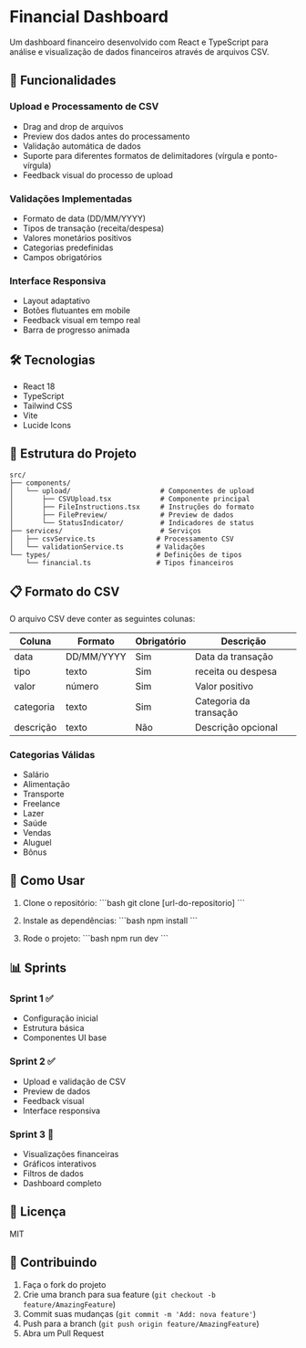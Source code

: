 # Financial Dashboard

Um dashboard financeiro desenvolvido com React e TypeScript para análise e visualização de dados financeiros através de arquivos CSV.

## 🚀 Funcionalidades

### Upload e Processamento de CSV
- Drag and drop de arquivos
- Preview dos dados antes do processamento
- Validação automática de dados
- Suporte para diferentes formatos de delimitadores (vírgula e ponto-vírgula)
- Feedback visual do processo de upload

### Validações Implementadas
- Formato de data (DD/MM/YYYY)
- Tipos de transação (receita/despesa)
- Valores monetários positivos
- Categorias predefinidas
- Campos obrigatórios

### Interface Responsiva
- Layout adaptativo
- Botões flutuantes em mobile
- Feedback visual em tempo real
- Barra de progresso animada

## 🛠️ Tecnologias

- React 18
- TypeScript
- Tailwind CSS
- Vite
- Lucide Icons

## 📁 Estrutura do Projeto

```
src/
├── components/
│   └── upload/                      # Componentes de upload
│       ├── CSVUpload.tsx            # Componente principal
│       ├── FileInstructions.tsx     # Instruções do formato
│       ├── FilePreview/             # Preview de dados
│       └── StatusIndicator/         # Indicadores de status
├── services/                        # Serviços
│   ├── csvService.ts               # Processamento CSV
│   └── validationService.ts        # Validações
└── types/                          # Definições de tipos
    └── financial.ts                # Tipos financeiros
```

## 📋 Formato do CSV

O arquivo CSV deve conter as seguintes colunas:

| Coluna     | Formato     | Obrigatório | Descrição                |
|------------|-------------|-------------|--------------------------|
| data       | DD/MM/YYYY  | Sim         | Data da transação        |
| tipo       | texto       | Sim         | receita ou despesa       |
| valor      | número      | Sim         | Valor positivo           |
| categoria  | texto       | Sim         | Categoria da transação   |
| descrição  | texto       | Não         | Descrição opcional       |

### Categorias Válidas
- Salário
- Alimentação
- Transporte
- Freelance
- Lazer
- Saúde
- Vendas
- Aluguel
- Bônus

## 🚀 Como Usar

1. Clone o repositório:
\`\`\`bash
git clone [url-do-repositorio]
\`\`\`

2. Instale as dependências:
\`\`\`bash
npm install
\`\`\`

3. Rode o projeto:
\`\`\`bash
npm run dev
\`\`\`

## 📊 Sprints

### Sprint 1 ✅
- Configuração inicial
- Estrutura básica
- Componentes UI base

### Sprint 2 ✅
- Upload e validação de CSV
- Preview de dados
- Feedback visual
- Interface responsiva

### Sprint 3 🚧
- Visualizações financeiras
- Gráficos interativos
- Filtros de dados
- Dashboard completo

## 📄 Licença

MIT

## 👥 Contribuindo

1. Faça o fork do projeto
2. Crie uma branch para sua feature (`git checkout -b feature/AmazingFeature`)
3. Commit suas mudanças (`git commit -m 'Add: nova feature'`)
4. Push para a branch (`git push origin feature/AmazingFeature`)
5. Abra um Pull Request
